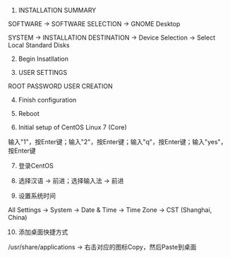 1. INSTALLATION SUMMARY

SOFTWARE -> SOFTWARE SELECTION -> GNOME Desktop

SYSTEM -> INSTALLATION DESTINATION -> Device Selection -> Select Local Standard Disks

2. Begin Insatllation

3. USER SETTINGS

ROOT PASSWORD
USER CREATION

4. Finish configuration

5. Reboot

6. Initial setup of CentOS Linux 7 (Core)

输入"1"，按Enter键；输入"2"，按Enter键；输入"q"，按Enter键；输入"yes"，按Enter键

7. 登录CentOS

8. 选择汉语 -> 前进；选择输入法 -> 前进

9. 设置系统时间

All Settings -> System -> Date & Time -> Time Zone -> CST (Shanghai, China)

10. 添加桌面快捷方式

/usr/share/applications -> 右击对应的图标Copy，然后Paste到桌面
